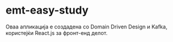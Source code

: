 # emt-easy-study
 
 Оваа апликација е создадена со Domain Driven Design и Kafka, користејќи React.js за фронт-енд делот.

